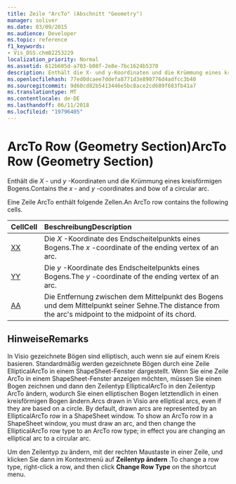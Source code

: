 ```yaml
---
title: Zeile "ArcTo" (Abschnitt "Geometry")
manager: soliver
ms.date: 03/09/2015
ms.audience: Developer
ms.topic: reference
f1_keywords:
- Vis_DSS.chm82253229
localization_priority: Normal
ms.assetid: 612b605d-a703-b08f-2e8e-7bc1624b5370
description: Enthält die X- und y-Koordinaten und die Krümmung eines kreisförmigen Bogens.
ms.openlocfilehash: 77ed0dcaee7ddefa8771d3e890776d4adfcc3b40
ms.sourcegitcommit: 9d60cd82b5413446e5bc8ace2cd689f683fb41a7
ms.translationtype: MT
ms.contentlocale: de-DE
ms.lasthandoff: 06/11/2018
ms.locfileid: "19796405"
---
```

# <a name="arcto-row-geometry-section"></a><span data-ttu-id="69df5-103">ArcTo Row (Geometry Section)</span><span class="sxs-lookup"><span data-stu-id="69df5-103">ArcTo Row (Geometry Section)</span></span>

<span data-ttu-id="69df5-104">Enthält die *X* - und *y* -Koordinaten und die Krümmung eines kreisförmigen Bogens.</span><span class="sxs-lookup"><span data-stu-id="69df5-104">Contains the  *x*  - and  *y*  -coordinates and bow of a circular arc.</span></span> 
  
<span data-ttu-id="69df5-105">Eine Zeile ArcTo enthält folgende Zellen.</span><span class="sxs-lookup"><span data-stu-id="69df5-105">An ArcTo row contains the following cells.</span></span>
  
|<span data-ttu-id="69df5-106">**Cell**</span><span class="sxs-lookup"><span data-stu-id="69df5-106">**Cell**</span></span>|<span data-ttu-id="69df5-107">**Beschreibung**</span><span class="sxs-lookup"><span data-stu-id="69df5-107">**Description**</span></span>|
|:-----|:-----|
|[<span data-ttu-id="69df5-108">X</span><span class="sxs-lookup"><span data-stu-id="69df5-108">X</span></span>](x-cell-geometry-section.md) <br/> |<span data-ttu-id="69df5-109">Die *X* -Koordinate des Endscheitelpunkts eines Bogens.</span><span class="sxs-lookup"><span data-stu-id="69df5-109">The  *x*  -coordinate of the ending vertex of an arc.</span></span>  <br/> |
|[<span data-ttu-id="69df5-110">Y</span><span class="sxs-lookup"><span data-stu-id="69df5-110">Y</span></span>](y-cell-geometry-section.md) <br/> |<span data-ttu-id="69df5-111">Die *y* -Koordinate des Endscheitelpunkts eines Bogens.</span><span class="sxs-lookup"><span data-stu-id="69df5-111">The  *y*  -coordinate of the ending vertex of an arc.</span></span>  <br/> |
|[<span data-ttu-id="69df5-112">A</span><span class="sxs-lookup"><span data-stu-id="69df5-112">A</span></span>](a-cell-geometry-section.md) <br/> |<span data-ttu-id="69df5-113">Die Entfernung zwischen dem Mittelpunkt des Bogens und dem Mittelpunkt seiner Sehne.</span><span class="sxs-lookup"><span data-stu-id="69df5-113">The distance from the arc's midpoint to the midpoint of its chord.</span></span>  <br/> |
   
## <a name="remarks"></a><span data-ttu-id="69df5-114">Hinweise</span><span class="sxs-lookup"><span data-stu-id="69df5-114">Remarks</span></span>

<span data-ttu-id="69df5-p101">In Visio gezeichnete Bögen sind elliptisch, auch wenn sie auf einem Kreis basieren. Standardmäßig werden gezeichnete Bögen durch eine Zeile EllipticalArcTo in einem ShapeSheet-Fenster dargestellt. Wenn Sie eine Zeile ArcTo in einem ShapeSheet-Fenster anzeigen möchten, müssen Sie einen Bogen zeichnen und dann den Zeilentyp EllipticalArcTo in den Zeilentyp ArcTo ändern, wodurch Sie einen elliptischen Bogen letztendlich in einen kreisförmigen Bogen ändern.</span><span class="sxs-lookup"><span data-stu-id="69df5-p101">Arcs drawn in Visio are elliptical arcs, even if they are based on a circle. By default, drawn arcs are represented by an EllipticalArcTo row in a ShapeSheet window. To show an ArcTo row in a ShapeSheet window, you must draw an arc, and then change the EllipticalArcTo row type to an ArcTo row type; in effect you are changing an elliptical arc to a circular arc.</span></span>
  
<span data-ttu-id="69df5-118">Um den Zeilentyp zu ändern, mit der rechten Maustaste in einer Zeile, und klicken Sie dann im Kontextmenü auf **Zeilentyp ändern** .</span><span class="sxs-lookup"><span data-stu-id="69df5-118">To change a row type, right-click a row, and then click **Change Row Type** on the shortcut menu.</span></span> 
  

